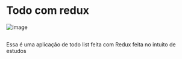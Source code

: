 # Todo com redux

![image](https://github.com/DevKayoS/todo_redux/assets/157029608/e158cd32-d10c-4e0f-b0a6-561a02b523b4)

##

Essa é uma aplicação de todo list feita com Redux feita no intuito de estudos
